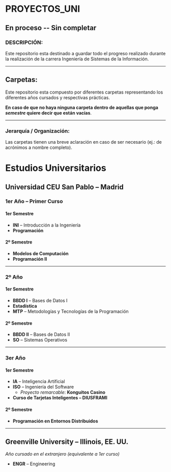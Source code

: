 # PROYECTOS_UNI

## En proceso -- Sin completar
### DESCRIPCIÓN:
Este repositorio esta destinado a guardar todo el progreso realizado durante la realización de la carrera Ingeniería de Sistemas de la Información.
___

## Carpetas:
Este repositorio esta compuesto por diferentes carpetas representando los diferentes años cursados y respectivas prácticas.

**En caso de que no haya ninguna carpeta dentro de aquellas que ponga *semestre* quiere decir que están vacías**.
___
### Jerarquía / Organización:
 Las carpetas tienen una breve aclaración en caso de ser necesario (ej.: de acrónimos a nombre completo).

# Estudios Universitarios

## Universidad CEU San Pablo – Madrid

### 1er Año – Primer Curso

#### 1er Semestre
- **INI** – Introducción a la Ingeniería  
- **Programación**

#### 2º Semestre
- **Modelos de Computación**
- **Programación II**

---

### 2º Año

#### 1er Semestre
- **BBDD I** – Bases de Datos I  
- **Estadística**  
- **MTP** – Metodologías y Tecnologías de la Programación

#### 2º Semestre
- **BBDD II** – Bases de Datos II  
- **SO** – Sistemas Operativos

---

### 3er Año

#### 1er Semestre
- **IA** – Inteligencia Artificial  
- **ISO** – Ingeniería del Software  
  - *Proyecto remarcable*: **Konguitos Casino**  
- **Curso de Tarjetas Inteligentes – DIUSFRAMI**

#### 2º Semestre
- **Programación en Entornos Distribuidos**

---

## Greenville University – Illinois, EE. UU.  
*Año cursado en el extranjero (equivalente a 1er curso)*

- **ENGR** – Engineering

